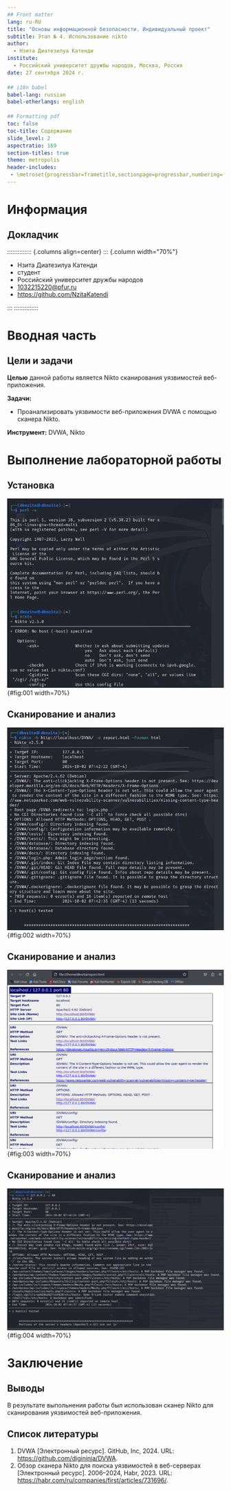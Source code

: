 ```yaml
---
## Front matter
lang: ru-RU
title: "Основы информационной безопасности. Индивидуальный проект"
subtitle: Этап № 4. Использование nikto
author:
  - Нзита Диатезилуа Катенди
institute:
  - Российский университет дружбы народов, Москва, Россия
date: 27 сентября 2024 г.

## i18n babel
babel-lang: russian
babel-otherlangs: english

## Formatting pdf
toc: false
toc-title: Содержание
slide_level: 2
aspectratio: 169
section-titles: true
theme: metropolis
header-includes:
 - \metroset{progressbar=frametitle,sectionpage=progressbar,numbering=fraction}
---
```


# Информация

## Докладчик

:::::::::::::: {.columns align=center}
::: {.column width="70%"}

  * Нзита Диатезилуа Катенди
  * студент
  * Российский университет дружбы народов
  * [1032215220@pfur.ru](mailto:1032215220@pfur.ru)
  * <https://github.com/NzitaKatendi>

:::
::::::::::::::

# Вводная часть

## Цели и задачи

**Целью** данной работы является Nikto сканирования уязвимостей веб-приложения.

**Задачи:**

- Проанализировать уязвимости веб-приложения DVWA с помощью сканера Nikto.


**Инструмент:**  DVWA, Nikto

# Выполнение лабораторной работы

## Установка

![Проверка Установки ПО](image/1.png){#fig:001 width=70%}

## Сканирование и анализ

![Проверка уязвимостей по доменному имени](image/2.png){#fig:002 width=70%}

## Сканирование и анализ

![Отчет об уязвимостях в формате html](image/3.png){#fig:003 width=70%}

## Сканирование и анализ

![Проверка уязвимостей с указанием порта](image/4.png){#fig:004 width=70%}

# Заключение

## Выводы

В результате выпольнения работы был использован сканер Nikto для сканирования уязвимостей веб-приложения.

## Список литературы

1. DVWA [Электронный ресурс]. GitHub, Inc, 2024. URL: https://github.com/digininja/DVWA.
2. Обзор сканера Nikto для поиска уязвимостей в веб-серверах [Электронный ресурс]. 2006–2024, Habr, 2023. URL: https://habr.com/ru/companies/first/articles/731696/.
